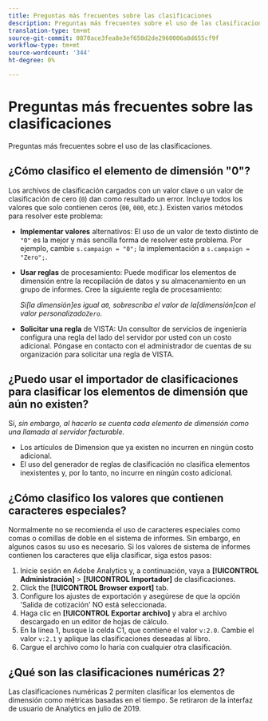 ```yaml
---
title: Preguntas más frecuentes sobre las clasificaciones
description: Preguntas más frecuentes sobre el uso de las clasificaciones.
translation-type: tm+mt
source-git-commit: 0870ace3fea8e3ef650d2de2960006a0d655cf9f
workflow-type: tm+mt
source-wordcount: '344'
ht-degree: 0%

---
```



# Preguntas más frecuentes sobre las clasificaciones

Preguntas más frecuentes sobre el uso de las clasificaciones.

## ¿Cómo clasifico el elemento de dimensión &quot;0&quot;?

Los archivos de clasificación cargados con un valor clave o un valor de clasificación de cero (`0`) dan como resultado un error. Incluye todos los valores que solo contienen ceros (`00`, `000`, etc.). Existen varios métodos para resolver este problema:

* **Implementar valores** alternativos: El uso de un valor de texto distinto de `"0"` es la mejor y más sencilla forma de resolver este problema. Por ejemplo, cambie `s.campaign = "0";` la implementación a `s.campaign = "Zero";`.

* **Usar reglas** de procesamiento: Puede modificar los elementos de dimensión entre la recopilación de datos y su almacenamiento en un grupo de informes. Cree la siguiente regla de procesamiento:

   *Si[la dimensión]es igual a`0`, sobrescriba el valor de la[dimensión]con el valor personalizado`Zero`.*

* **Solicitar una regla** de VISTA: Un consultor de servicios de ingeniería configura una regla del lado del servidor por usted con un costo adicional. Póngase en contacto con el administrador de cuentas de su organización para solicitar una regla de VISTA.

## ¿Puedo usar el importador de clasificaciones para clasificar los elementos de dimensión que aún no existen?

Sí, *sin embargo, al hacerlo se cuenta cada elemento de dimensión como una llamada al servidor facturable.*

* Los artículos de Dimension que ya existen no incurren en ningún costo adicional.
* El uso del generador de reglas de clasificación no clasifica elementos inexistentes y, por lo tanto, no incurre en ningún costo adicional.

## ¿Cómo clasifico los valores que contienen caracteres especiales?

Normalmente no se recomienda el uso de caracteres especiales como comas o comillas de doble en el sistema de informes. Sin embargo, en algunos casos su uso es necesario. Si los valores de sistema de informes contienen los caracteres que elija clasificar, siga estos pasos:

1. Inicie sesión en Adobe Analytics y, a continuación, vaya a **[!UICONTROL Administración]** > **[!UICONTROL Importador]** de clasificaciones.
2. Click the **[!UICONTROL Browser export]** tab.
3. Configure los ajustes de exportación y asegúrese de que la opción &#39;Salida de cotización&#39; NO está seleccionada.
4. Haga clic en **[!UICONTROL Exportar archivo]** y abra el archivo descargado en un editor de hojas de cálculo.
5. En la línea 1, busque la celda C1, que contiene el valor `v:2.0`. Cambie el valor `v:2.1` y aplique las clasificaciones deseadas al libro.
6. Cargue el archivo como lo haría con cualquier otra clasificación.

## ¿Qué son las clasificaciones numéricas 2?

Las clasificaciones numéricas 2 permiten clasificar los elementos de dimensión como métricas basadas en el tiempo. Se retiraron de la interfaz de usuario de Analytics en julio de 2019.
